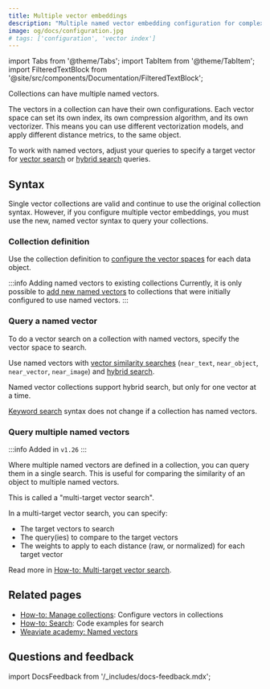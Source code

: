 ```yaml
---
title: Multiple vector embeddings
description: "Multiple named vector embedding configuration for complex data representations using multiple vector spaces."
image: og/docs/configuration.jpg
# tags: ['configuration', 'vector index']
---
```


import Tabs from '@theme/Tabs';
import TabItem from '@theme/TabItem';
import FilteredTextBlock from '@site/src/components/Documentation/FilteredTextBlock';

[comment]: # ( This section is duplicated, with a link to this page, in: multi-vector-support dot mdx )

Collections can have multiple named vectors.

The vectors in a collection can have their own configurations. Each vector space can set its own index, its own compression algorithm, and its own vectorizer. This means you can use different vectorization models, and apply different distance metrics, to the same object.

To work with named vectors, adjust your queries to specify a target vector for [vector search](/docs/weaviate/search/similarity#named-vectors) or [hybrid search](/docs/weaviate/search/hybrid#named-vectors) queries.

## Syntax

Single vector collections are valid and continue to use the original collection syntax. However, if you configure multiple vector embeddings, you must use the new, named vector syntax to query your collections.

### Collection definition

Use the collection definition to [configure the vector spaces](../../manage-collections/vector-config.mdx#define-named-vectors) for each data object.

:::info Adding named vectors to existing collections
Currently, it is only possible to [add new named vectors](../../manage-collections/vector-config.mdx#add-new-named-vectors) to collections that were initially configured to use named vectors. 
:::

### Query a named vector

To do a vector search on a collection with named vectors, specify the vector space to search.

Use named vectors with [vector similarity searches](/docs/weaviate/search/similarity#named-vectors) (`near_text`, `near_object`, `near_vector`, `near_image`) and [hybrid search](/docs/weaviate/search/hybrid#named-vectors).

Named vector collections support hybrid search, but only for one vector at a time.

[Keyword search](/docs/weaviate/search/bm25) syntax does not change if a collection has named vectors.

### Query multiple named vectors

:::info Added in `v1.26`
:::

Where multiple named vectors are defined in a collection, you can query them in a single search. This is useful for comparing the similarity of an object to multiple named vectors.

This is called a "multi-target vector search".

In a multi-target vector search, you can specify:

- The target vectors to search
- The query(ies) to compare to the target vectors
- The weights to apply to each distance (raw, or normalized) for each target vector

Read more in [How-to: Multi-target vector search](../../search/multi-vector.md).

## Related pages

- [How-to: Manage collections](../../manage-collections/vector-config.mdx#define-named-vectors): Configure vectors in collections
- [How-to: Search](../../search/index.mdx): Code examples for search
- [Weaviate academy: Named vectors](../../../academy/py/named_vectors/index.md)

## Questions and feedback

import DocsFeedback from '/_includes/docs-feedback.mdx';

<DocsFeedback/>

